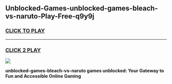 
## Unblocked-Games-unblocked-games-bleach-vs-naruto-Play-Free-q9y9j
<h3>
<a href="https://premium76.site?title=unblocked-games-bleach-vs-naruto&ref=20M">CLICK TO PLAY</a></h3>
<hr>

<h3>
<a href="https://premium76.site?title=unblocked-games-bleach-vs-naruto&ref=20M">CLICK 2 PLAY</a>
  
</h3>

<a href="https://premium76.site?title=unblocked-games-bleach-vs-naruto&ref=19M"><img src="https://clearcache.store/games.png"></a>


**unblocked-games-bleach-vs-naruto games unblocked: Your Gateway to Fun and Accessible Online Gaming**

